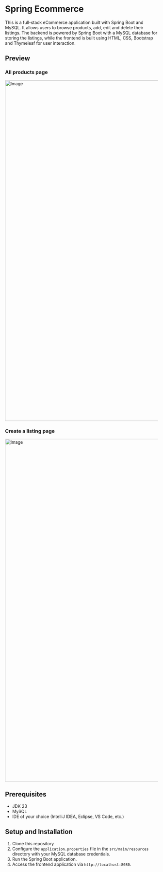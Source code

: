 # Spring Ecommerce

This is a full-stack eCommerce application built with Spring Boot and MySQL. It allows users to browse products, add, edit and delete their listings. The backend is powered by Spring Boot with a MySQL database for storing the listings, while the frontend is built using HTML, CSS, Bootstrap and Thymeleaf for user interaction.

## Preview
### All products page
<img width="1120" alt="Image" src="https://github.com/user-attachments/assets/d42b32fa-bc7a-4cbe-ac00-c5104d0d0dc3" />

### Create a listing page
<img width="1127" alt="Image" src="https://github.com/user-attachments/assets/87f624f3-1617-4587-8428-b8b58487c110" />

## Prerequisites
* JDK 23
* MySQL
* IDE of your choice (IntelliJ IDEA, Eclipse, VS Code, etc.)


## Setup and Installation
1. Clone this repository
2. Configure the `application.properties` file in the `src/main/resources` directory with your MySQL database credentials.
3. Run the Spring Boot application.
4. Access the frontend application via `http://localhost:8080`.

